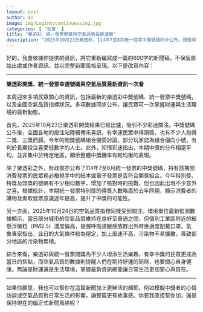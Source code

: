 ```yaml
---
layout: post
author: AI
image: img/Logintocontinueusing.jpg
categories: [ '社會' ]
title: "樂透彩、統一發票開獎與空氣品質最新速報"  
description: "2025年10月23日樂透彩、114年7至8月統一發票中獎號碼同步公布，頭獎得主遍布全台；環境單位亦發布10月24日空氣品質指標，部分工業區附近PM2.5濃度偏高，提醒民眾外出注意防護。"  "
---
```

好的，我會依據你提供的資訊，將它重新編寫成一篇約600字的新聞稿，不保留原始出處或作者資訊，並以完整新聞風格呈現。以下是改寫內容：  

---

**樂透彩開獎、統一發票幸運號碼與空氣品質最新資訊一次看**  

本周迎來多項民眾關心的資訊，包括最新的樂透彩中獎號碼、統一發票中獎號碼，以及全國空氣品質指標狀況。多項數據同步公布，讓民眾可一次掌握財運與生活環境的最新動態。  

首先，2025年10月23日樂透彩開獎結果已經出爐，吸引不少彩迷關注。中獎號碼公布後，全國各地的投注站陸續傳來喜訊，有幸運民眾中得頭獎，也有不少人抱得二獎、三獎而歸。今年的開獎號碼組合備受討論，部分玩家認為組合偏向小號，有利於長期投注喜愛低數字的人士。此外，知情彩迷指出，本期中獎的分布相當平均，並非集中於特定地區，顯示整體中獎機率有較均衡的表現。  

除了樂透彩之外，財政部亦公布了114年7至8月統一發票的中獎號碼，持有該期間消費發票的民眾務必檢視手中的紙本或電子發票是否符合開獎組合。今年特別獎、特獎及頭獎的號碼有不少相似數字，增加了核對時的挑戰，但也因此出現不少意外之喜。根據統計，本期統一發票特別獎的得獎人數略高於去年同期，顯示消費者的購物及索取發票意識逐年提高，提升了中獎的可能性。  

另一方面，2025年10月24日的空氣品質指標同樣受到關注。環境單位最新監測數據顯示，當日部分城市的空氣品質維持在良好至普通之間，但個別工業區附近的細懸浮微粒（PM2.5）濃度偏高，提醒呼吸道敏感族群出外時應適度配戴口罩。氣象專家指出，此日的大氣條件較為穩定，加上風速不高，污染物不易擴散，導致部分地區的污染物累積。  

綜合來看，樂透彩與統一發票開獎為不少人增添生活樂趣，有幸中獎的民眾更成為當日的焦點，而空氣品質的數據則提醒人們在期待好運的同時，也要關心自身健康。無論是財運還是生活環境，掌握最新資訊總能讓日常生活更加安心與自在。  

---

如果你願意，我也可以幫你在這篇新聞加上更鮮活的細節，例如模擬中獎者的心情訪談或空氣品質對日常生活的影響，讓整篇更有故事感。你要我直接幫你加，還是保持現在的偏正式新聞風格呢？